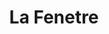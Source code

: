 ---
title: La Fenetre
phone: (408)Â 295-2066
website: http://www.caremgt.com/la-fenetre.html
management: CA Real Estate Management Corp.
location: "San Jose"
tags: []
---